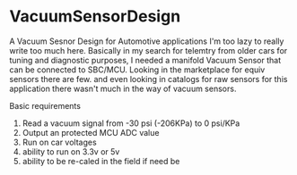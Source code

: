 # VacuumSensorDesign
A Vacuum Sesnor Design for Automotive applications
I'm too lazy to really write too much here. Basically in my search for telemtry from older cars for tuning and diagnostic purposes, I needed a manifold Vacuum Sensor that can be connected to SBC/MCU. Looking in the marketplace for equiv sensors there are few. and even looking in catalogs for raw sensors for this application there wasn't much in the way of vacuum sensors. 

Basic requirements
1. Read a vacuum signal from -30 psi (-206KPa) to 0 psi/KPa
2. Output an protected MCU ADC value 
3. Run on car voltages 
4. ability to run on 3.3v or 5v 
5. ability to be re-caled in the field if need be
